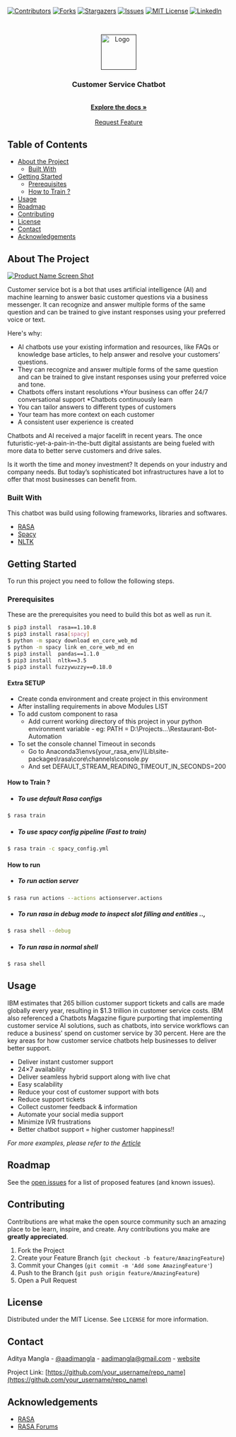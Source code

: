[![Contributors][contributors-shield]][contributors-url]
[![Forks][forks-shield]][forks-url]
[![Stargazers][stars-shield]][stars-url]
[![Issues][issues-shield]](https://github.com/aadimangla/Rasa-Chatbot/issues)
[![MIT License][license-shield]][license-url]
[![LinkedIn][linkedin-shield]][linkedin-url]



<!-- PROJECT LOGO -->
<br />
<p align="center">
  <a href="">
    <img src="images/logo.png" alt="Logo" width="80" height="80">
  </a>

  <h3 align="center">Customer Service Chatbot</h3>

  <p align="center">
    <!-- An awesome README template to jumpstart your projects! -->
    <br />
    <a href=""><strong>Explore the docs »</strong></a>
    <br />
    <br />
    <!--<a href="">View Demo</a>
    ·
    <a href="">Report Bug</a>
    · -->
    <a href="https://github.com/aadimangla/Rasa-Chatbot/issues">Request Feature</a>
  </p>
</p>



<!-- TABLE OF CONTENTS -->
## Table of Contents

* [About the Project](#about-the-project)
  * [Built With](#built-with)
* [Getting Started](#getting-started)
  * [Prerequisites](#prerequisites)
  * [How to Train ?](#How-to-Train-?)
* [Usage](#usage)
* [Roadmap](#roadmap)
* [Contributing](#contributing)
* [License](#license)
* [Contact](#contact)
* [Acknowledgements](#acknowledgements)



<!-- ABOUT THE PROJECT -->
## About The Project

[![Product Name Screen Shot][product-screenshot]](https://example.com)

Customer service bot is a bot that uses artificial intelligence (AI) and machine learning to answer basic customer questions via a business messenger. It can recognize and answer multiple forms of the same question and can be trained to give instant responses using your preferred voice or text.

Here's why:
* AI chatbots use your existing information and resources, like FAQs or knowledge base articles, to help answer and resolve your customers’ questions. 
* They can recognize and answer multiple forms of the same question and can be trained to give instant responses using your preferred voice and tone.
* Chatbots offers instant resolutions
*Your business can offer 24/7 conversational support
*Chatbots continuously learn
* You can tailor answers to different types of customers 
* Your team has more context on each customer
* A consistent user experience is created

Chatbots and AI received a major facelift in recent years. The once futuristic-yet-a-pain-in-the-butt digital assistants are being fueled with more data to better serve customers and drive sales.

Is it worth the time and money investment? It depends on your industry and company needs. But today’s sophisticated bot infrastructures have a lot to offer that most businesses can benefit from.

### Built With
This chatbot was build using following frameworks, libraries and softwares.
* [RASA](https://rasa.com/)
* [Spacy](https://spacy.io/)
* [NLTK](https://www.nltk.org/)



<!-- GETTING STARTED -->
## Getting Started

To run this project you need to follow the following steps.

### Prerequisites

These are the prerequisites you need to build this bot as well as run it.

```sh
$ pip3 install  rasa==1.10.8
$ pip3 install rasa[spacy]
$ python -m spacy download en_core_web_md
$ python -m spacy link en_core_web_md en
$ pip3 install  pandas==1.1.0
$ pip3 install  nltk==3.5
$ pip3 install fuzzywuzzy==0.18.0
```
#### Extra SETUP
- Create conda environment and create project in this environment
- After installing requirements in above Modules LIST
- To add custom component to rasa
    -   Add current working directory of this project in your python environment variable      -   eg: PATH = D:\Projects\...\Restaurant-Bot-Automation
- To set the console channel Timeout in seconds
    -  Go to Anaconda3\envs\{your_rasa_env}\Lib\site-packages\rasa\core\channels\console.py
    -  And set DEFAULT_STREAM_READING_TIMEOUT_IN_SECONDS=200 

#### How to Train ?
- ##### To use default Rasa configs
```sh
$ rasa train
```
- ##### To use spacy config pipeline (Fast to train)
```sh
$ rasa train -c spacy_config.yml
```

#### How to run 
- ##### To run action server
```sh
$ rasa run actions --actions actionserver.actions
```
- ##### To run rasa in debug mode to inspect slot filling and entities ..,
```sh
$ rasa shell --debug
```
- ##### To run rasa in normal shell
```sh
$ rasa shell
```



<!-- USAGE EXAMPLES -->
## Usage

IBM estimates that 265 billion customer support tickets and calls are made globally every year, resulting in $1.3 trillion in customer service costs. IBM also referenced a Chatbots Magazine figure purporting that implementing customer service AI solutions, such as chatbots, into service workflows can reduce a business’ spend on customer service by 30 percent.
Here are the key areas for how customer service chatbots help businesses to deliver better support.

* Deliver instant customer support
* 24×7 availability
* Deliver seamless hybrid support along with live chat 
* Easy scalability
* Reduce your cost of customer support with bots
* Reduce support tickets
* Collect customer feedback & information
* Automate your social media support
* Minimize IVR frustrations
* Better chatbot support = higher customer happiness!!

_For more examples, please refer to the [Article](https://chatbotsmagazine.com/top-5-benefits-with-using-chatbots-for-your-business-159a0cee7d8a)_



<!-- ROADMAP -->
## Roadmap

See the [open issues](https://github.com/aadimangla/Rasa-Chatbot/issues) for a list of proposed features (and known issues).



<!-- CONTRIBUTING -->
## Contributing

Contributions are what make the open source community such an amazing place to be learn, inspire, and create. Any contributions you make are **greatly appreciated**.

1. Fork the Project
2. Create your Feature Branch (`git checkout -b feature/AmazingFeature`)
3. Commit your Changes (`git commit -m 'Add some AmazingFeature'`)
4. Push to the Branch (`git push origin feature/AmazingFeature`)
5. Open a Pull Request



<!-- LICENSE -->
## License

Distributed under the MIT License. See `LICENSE` for more information.



<!-- CONTACT -->
## Contact

Aditya Mangla - [@aadimangla](https://twitter.com/aadimangla) - aadimangla@gmail.com - [website](http://www.adityamangla.com/index.html)

Project Link: [https://github.com/your_username/repo_name](https://github.com/your_username/repo_name)



<!-- ACKNOWLEDGEMENTS -->
## Acknowledgements
* [RASA](https://rasa.com/)
* [RASA Forums](https://forum.rasa.com/)





<!-- MARKDOWN LINKS & IMAGES -->
<!-- https://www.markdownguide.org/basic-syntax/#reference-style-links -->
[contributors-shield]: https://img.shields.io/github/contributors/aadimangla/Rasa-Chatbot.svg?style=flat-square
[contributors-url]: https://github.com/aadimangla/Rasa-Chatbot/graphs/contributors
[forks-shield]: https://img.shields.io/github/forks/aadimangla/Rasa-Chatbot.svg?style=flat-square
[forks-url]: https://github.com/aadimangla/Rasa-Chatbot/network/members
[stars-shield]: https://img.shields.io/github/stars/aadimangla/Rasa-Chatbot.svg?style=flat-square
[stars-url]: https://github.com/aadimangla/Rasa-Chatbot/stargazers
[issues-shield]: https://img.shields.io/github/issues/aadimangla/Rasa-Chatbot.svg?style=flat-square
[issues-url]: https://github.com/aadimangla/Rasa-Chatbot/issues
[license-shield]: https://img.shields.io/github/license/aadimangla/Rasa-Chatbot.svg?style=flat-square
[license-url]: https://github.com/aadimangla/Rasa-Chatbot/LICENSE.txt
[linkedin-shield]: https://img.shields.io/badge/-LinkedIn-black.svg?style=flat-square&logo=linkedin&colorB=555
[linkedin-url]: https://linkedin.com/in/aadimangla
[product-screenshot]: images/screenshot.png
